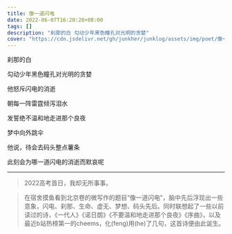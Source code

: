 ```yaml
---
title: 像一道闪电
date: 2022-06-07T16:20:28+08:00
tags: []
description: "刹那的白 勾动少年黑色瞳孔对光明的贪婪"
cover: "https://cdn.jsdelivr.net/gh/junkher/junklog/assets/img/poet/像一道闪电269.jpg"
---
```


刹那的白

勾动少年黑色瞳孔对光明的贪婪

他怒斥闪电的消逝

朝每一阵雷霆倾泻泪水

发誓绝不温和地走进那个良夜

梦中向外跳伞

他说，待会去码头整点薯条

此刻会为哪一道闪电的消逝而默哀呢

--- 
>2022高考首日，我却无所事事。

>在宿舍摸鱼看到北京卷的微写作的题目“像一道闪电”，脑中先后浮现出一些意象，闪电、刹那、生命、虚无、梦想、码头先后。同时联想起了一些以前读过的诗，《一代人》《诺日朗》《不要温和地走进那个良夜》《序曲》，以及最近b站热榜第一的cheems，化(feng)用(he)了几句，这首诗便由此诞生。
